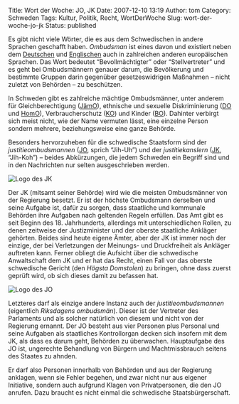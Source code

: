 Title: Wort der Woche: JO, JK
Date: 2007-12-10 13:19
Author: tom
Category: Schweden
Tags: Kultur, Politik, Recht, WortDerWoche
Slug: wort-der-woche-jo-jk
Status: published

Es gibt nicht viele Wörter, die es aus dem Schwedischen in andere
Sprachen geschafft haben. *Ombudsman* ist eines davon und existiert
neben dem [Deutschen](http://de.wikipedia.org/wiki/Ombudsmann) und
[Englischen](http://en.wikipedia.org/wiki/Ombudsman) auch in zahlreichen
anderen europäischen Sprachen. Das Wort bedeutet “Bevollmächtigter” oder
“Stellvertreter” und es geht bei Ombudsmännern genauer darum, die
Bevölkerung und bestimmte Gruppen darin gegenüber gesetzeswidrigen
Maßnahmen – nicht zuletzt von Behörden – zu beschützen.

In Schweden gibt es zahlreiche mächtige Ombudsmänner, unter anderem für
Gleichberechtigung
([JämO](http://sv.wikipedia.org/wiki/J%C3%A4mst%C3%A4lldhetsombudsmannen)),
ethnische und sexuelle Diskriminierung ([DO](http://www.do.se/) und
[HomO](http://www.homo.se/)), Verbraucherschutz ([KO](http://www.ko.se))
und Kinder ([BO](http://www.bo.se)). Dahinter verbirgt sich meist nicht,
wie der Name vermuten lässt, eine einzelne Person sondern mehrere,
beziehungsweise eine ganze Behörde.

Besonders hervorzuheben für die schwedische Staatsform sind der
*justitieombudsmannen* ([JO](http://www.jo.se), sprich “Jih-Uh”) und der
*justitiekanslern* ([JK](http://www.jk.se), “Jih-Koh”) – beides
Abkürzungen, die jedem Schweden ein Begriff sind und in den Nachrichten
nur selten ausgeschrieben werden.

![Logo des
JK](http://www.fiket.de/pic/Justitiekanslern.png "Logo des JK")

Der JK (mitsamt seiner Behörde) wird wie die meisten Ombudsmänner von
der Regierung besetzt. Er ist der höchste Ombudsmann derselben und seine
Aufgabe ist, dafür zu sorgen, dass staatliche und kommunale Behörden
ihre Aufgaben nach geltenden Regeln erfüllen. Das Amt gibt es seit
Beginn des 18. Jahrhunderts, allerdings mit unterschiedlichen Rollen, zu
denen zeitweise der Justizminister und der oberste staatliche Ankläger
gehörten. Beides sind heute eigene Ämter, aber der JK ist immer noch der
einzige, der bei Verletzungen der Meinungs- und Druckfreiheit als
Ankläger auftreten kann. Ferner obliegt die Aufsicht über die
schwedische Anwaltschaft dem JK und er hat das Recht, einen Fall vor das
oberste schwedische Gericht (den *Högsta Domstolen*) zu bringen, ohne
dass zuerst geprüft wird, ob sich dieses damit zu befassen hat.

![Logo des
JO](http://www.fiket.de/pic/Justitieombudsmannalogo.gif "Logo des JO")

Letzteres darf als einzige andere Instanz auch der
*justitieombudsmannen* (eigentlich *Riksdagens ombudsmän*). Dieser ist
der Vertreter des Parlaments und als solcher natürlich von diesem und
nicht von der Regierung ernannt. Der JO besteht aus vier Personen plus
Personal und seine Aufgaben als staatliches Kontrollorgan decken sich
insofern mit dem JK, als dass es darum geht, Behörden zu überwachen.
Hauptaufgabe des JO ist, ungerechte Behandlung von Bürgern und
Machtmissbrauch seitens des Staates zu ahnden.

Er darf also Personen innerhalb von Behörden und aus der Regierung
anklagen, wenn sie Fehler begehen, und zwar nicht nur aus eigener
Initiative, sondern auch aufgrund Klagen von Privatpersonen, die den JO
anrufen. Dazu braucht es nicht einmal die schwedische
Staatsbürgerschaft.

